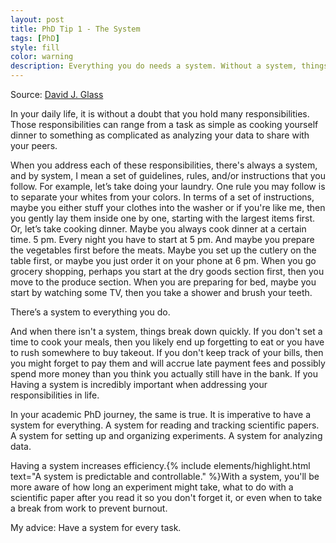 ```yaml
---
layout: post
title: PhD Tip 1 - The System
tags: [PhD]
style: fill
color: warning
description: Everything you do needs a system. Without a system, things break down.
---
```

Source: [David J. Glass](https://www.amazon.com/Experimental-Design-Biologists-Second-David/dp/1621820416)

In your daily life, it is without a doubt that you hold many responsibilities. Those responsibilities can range from a task as simple as cooking yourself dinner to something as complicated as analyzing your data to share with your peers. 

When you address each of these responsibilities, there's always a system, and by system, I mean a set of guidelines, rules, and/or instructions that you follow. For example, let’s take doing your laundry. One rule you may follow is to separate your whites from your colors. In terms of a set of instructions, maybe you either stuff your clothes into the washer or if you're like me, then you gently lay them inside one by one, starting with the largest items first. Or, let’s take cooking dinner. Maybe you always cook dinner at a certain time. 5 pm. Every night you have to start at 5 pm. And maybe you prepare the vegetables first before the meats. Maybe you set up the cutlery on the table first, or maybe you just order it on your phone at 6 pm. When you go grocery shopping, perhaps you start at the dry goods section first, then you move to the produce section. When you are preparing for bed, maybe you start by watching some TV, then you take a shower and brush your teeth.

There’s a system to everything you do. 

And when there isn't a system, things break down quickly. If you don't set a time to cook your meals, then you likely end up forgetting to eat or you have to rush somewhere to buy takeout.  If you don't keep track of your bills, then you might forget to pay them and will accrue late payment fees and possibly spend more money than you think you actually still have in the bank. If you Having a system is incredibly important when addressing your responsibilities in life. 

In your academic PhD journey, the same is true. It is imperative to have a system for everything. A system for reading and tracking scientific papers. A system for setting up and organizing experiments. A system for analyzing data. 

Having a system increases efficiency.{% include elements/highlight.html text="A system is predictable and controllable." %}With a system, you'll be more aware of how long an experiment might take, what to do with a scientific paper after you read it so you don't forget it, or even when to take a break from work to prevent burnout. 

My advice: Have a system for every task.
